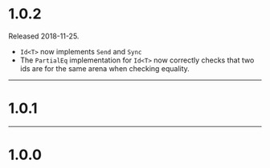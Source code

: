 # 1.0.2

Released 2018-11-25.

* `Id<T>` now implements `Send` and `Sync`
* The `PartialEq` implementation for `Id<T>` now correctly checks that two ids
  are for the same arena when checking equality.

--------------------------------------------------------------------------------

# 1.0.1

--------------------------------------------------------------------------------

# 1.0.0
